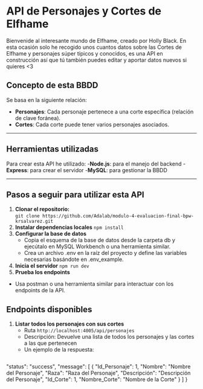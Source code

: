 # API de Personajes y Cortes de Elfhame

Bienvenide al interesante mundo de Elfhame, creado por Holly Black. En esta ocasión solo he recogido unos cuantos datos sobre las Cortes de Elfhame y personajes súper típicos y conocidos, es una API en construcción así que tú también puedes editar y aportar datos nuevos si quieres <3

## Concepto de esta BBDD

Se basa en la siguiente relación:
  - **Personajes**: Cada personaje pertenece a una corte específica (relación de clave foránea).
  - **Cortes**: Cada corte puede tener varios personajes asociados.

---

## Herramientas utilizadas

Para crear esta API he utilizado:
  -**Node.js**: para el manejo del backend
  -**Express**: para crear el servidor
  -**MySQL**: para gestionar la BBDD

---

## Pasos a seguir para utilizar esta API

1. **Clonar el repositorio:**   
  ``` git clone https://github.com/Adalab/modulo-4-evaluacion-final-bpw-krsalvarez.git ```
2. **Instalar dependencias locales**
   ```npm install```
3. **Configurar la base de datos**
   - Copia el esquema de la base de datos desde la carpeta db y ejecútalo en MySQL Workbench o una herramienta similar.
   - Crea un archivo .env en la raíz del proyecto y define las variables necesarias basándote en .env_example.
4. **Inicia el servidor**
   ```npm run dev```
5. **Prueba los endpoints**
  - Usa postman o una herramienta similar para interactuar con los endpoints de la API.

## Endpoints disponibles

1. **Listar todos los personajes con sus cortes**
   - Ruta ```http://localhost:4005/api/personajes```
   - Descripción: Devuelve una lista de todos los personajes y las cortes a las que pertenecen
   - Un ejemplo de la respuesta:
      ```json {
  "status": "success",
  "message": [
    {
      "Id_Personaje": 1,
      "Nombre": "Nombre del Personaje",
      "Raza": "Raza del Personaje",
      "Descripción": "Descripción del Personaje",
      "Id_Corte": 1,
      "Nombre_Corte": "Nombre de la Corte"
    }
  ]
}

